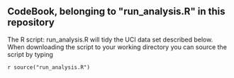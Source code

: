 ## CodeBook, belonging to "run_analysis.R" in this repository

The R script: run_analysis.R will tidy the UCI data set described below. When downloading the script to 
your working directory you can source the script by typing 

`r source("run_analysis.R")`  
